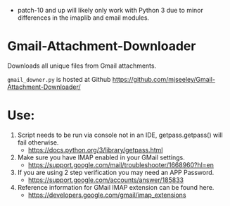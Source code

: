 * patch-10 and up will likely only work with Python 3 due to minor differences in the imaplib and email modules.

# Gmail-Attachment-Downloader
Downloads all unique files from Gmail attachments.

``gmail_downer.py`` is hosted at Github <https://github.com/mjseeley/Gmail-Attachment-Downloader/>

# Use:

1. Script needs to be run via console not in an IDE, getpass.getpass() will fail otherwise.
    * <https://docs.python.org/3/library/getpass.html>
2. Make sure you have IMAP enabled in your GMail settings.
    * <https://support.google.com/mail/troubleshooter/1668960?hl=en>
3. If you are using 2 step verification you may need an APP Password.
    * <https://support.google.com/accounts/answer/185833>
4. Reference information for GMail IMAP extension can be found here.
    * <https://developers.google.com/gmail/imap_extensions>
